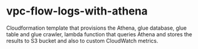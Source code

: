 # vpc-flow-logs-with-athena
Cloudformation template that provisions the Athena, glue database, glue table and glue crawler, lambda function that queries Athena and stores the results to S3 bucket and also to custom CloudWatch metrics.
